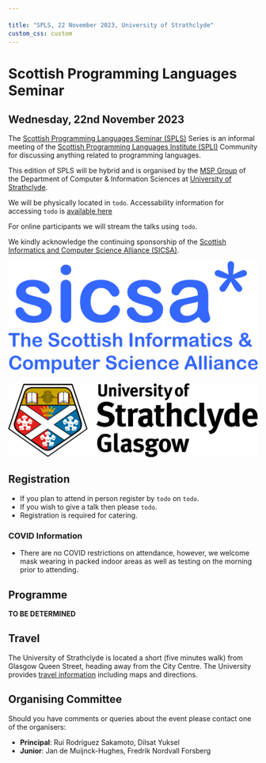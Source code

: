 ```yaml
---

title: "SPLS, 22 November 2023, University of Strathclyde"
custom_css: custom
---
```


# Scottish Programming Languages Seminar

## Wednesday, 22nd November 2023

The [Scottish Programming Languages Seminar (SPLS)](https://scottish-pl-institute.github.io/spls) Series is an informal meeting of the [Scottish Programming Languages Institute (SPLI)](https://scottish-pl-institute.github.io/) Community for discussing anything related to programming languages.

This edition of SPLS will be hybrid and is organised by the [MSP Group](https://msp.cis.strath.ac.uk) of the Department of Computer & Information Sciences at [University of Strathclyde](https://www.strath.ac.uk).

We will be physically located in `todo`.
Accessability information for accessing `todo` is [available here](https://www.accessable.co.uk/university-of-strathclyde-glasgow/)

For online participants we will stream the talks using `todo`.

We kindly acknowledge the continuing sponsorship of the [Scottish Informatics and Computer Science Alliance (SICSA)](https://sicsa.ac.uk).

<div class="header">
      <a href="https://www.sicsa.ac.uk/"><img class="logo" src="../../../assets/images/sicsalogo.png" alt="SICSA Logo"></a>
      &nbsp;&nbsp;
            &nbsp;&nbsp;
                  &nbsp;&nbsp;
                        &nbsp;&nbsp;
        <a href="https://www.strath.ac.uk">
        <img class="logo" src="../../../assets/images/strathclyde.jpg" alt="University of Strathclyde">
        </a>
    </div>

## Registration

+ If you plan to attend in person register by `todo` on `todo`.
+ If you wish to give a talk then please `todo`.
+ Registration is required for catering.


### COVID Information

+ There are no COVID restrictions on attendance, however, we welcome mask wearing in packed indoor areas as well as testing on the morning prior to attending.


## Programme

**TO BE DETERMINED**

## Travel

The University of Strathclyde is located a short (five minutes walk) from Glasgow Queen Street, heading away from the City Centre.
The University provides [travel information](https://www.strath.ac.uk/maps/) including maps and directions.

## Organising Committee

Should you have comments or queries about the event please contact one of the organisers:

+ **Principal**: Rui Rodríguez Sakamoto, Dilsat Yuksel
+ **Junior**: Jan de Muijnck-Hughes, Fredrik Nordvall Forsberg
